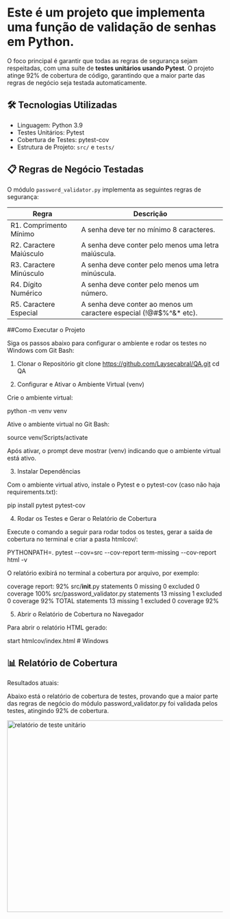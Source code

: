 # Este é um projeto que implementa uma função de validação de senhas em Python. 
O foco principal é garantir que todas as regras de segurança sejam respeitadas, 
com uma suíte de **testes unitários usando Pytest**.  O projeto atinge 92% de 
cobertura de código, garantindo que a maior parte das regras de negócio seja 
testada automaticamente.


## 🛠️ Tecnologias Utilizadas

- Linguagem: Python 3.9  
- Testes Unitários: Pytest  
- Cobertura de Testes: pytest-cov  
- Estrutura de Projeto: `src/` e `tests/`  


## 📋 Regras de Negócio Testadas

O módulo `password_validator.py` implementa as seguintes regras de segurança:

| Regra | Descrição |
|-------|-----------|
| R1. Comprimento Mínimo | A senha deve ter no mínimo 8 caracteres. |
| R2. Caractere Maiúsculo | A senha deve conter pelo menos uma letra maiúscula. |
| R3. Caractere Minúsculo | A senha deve conter pelo menos uma letra minúscula. |
| R4. Dígito Numérico | A senha deve conter pelo menos um número. |
| R5. Caractere Especial | A senha deve conter ao menos um caractere especial (!@#$%^&* etc). |

##Como Executar o Projeto

Siga os passos abaixo para configurar o ambiente e rodar os testes no Windows com Git Bash:

1. Clonar o Repositório
git clone https://github.com/Laysecabral/QA.git
cd QA

2. Configurar e Ativar o Ambiente Virtual (venv)

Crie o ambiente virtual:

python -m venv venv


Ative o ambiente virtual no Git Bash:

source venv/Scripts/activate


Após ativar, o prompt deve mostrar (venv) indicando que o ambiente virtual está ativo.

3. Instalar Dependências

Com o ambiente virtual ativo, instale o Pytest e o pytest-cov (caso não haja requirements.txt):

pip install pytest pytest-cov

4. Rodar os Testes e Gerar o Relatório de Cobertura

Execute o comando a seguir para rodar todos os testes, gerar a saída de cobertura no terminal e criar a pasta htmlcov/:

PYTHONPATH=. pytest --cov=src --cov-report term-missing --cov-report html -v


O relatório exibirá no terminal a cobertura por arquivo, por exemplo:

coverage report: 92%
src/__init__.py                statements 0 missing 0 excluded 0 coverage 100%
src/password_validator.py      statements 13 missing 1 excluded 0 coverage 92%
TOTAL                          statements 13 missing 1 excluded 0 coverage 92%

5. Abrir o Relatório de Cobertura no Navegador

Para abrir o relatório HTML gerado:

start htmlcov/index.html   # Windows


## 📊 Relatório de Cobertura

Resultados atuais:

Abaixo está o relatório de cobertura de testes, provando que a maior parte das regras 
de negócio do módulo password_validator.py foi validada pelos testes, atingindo 92% de cobertura.

<img width="828" height="447" alt="relatório de teste unitário" src="https://github.com/user-attachments/assets/6bbe88eb-04cb-489f-9538-26a608dd9c6b" />





